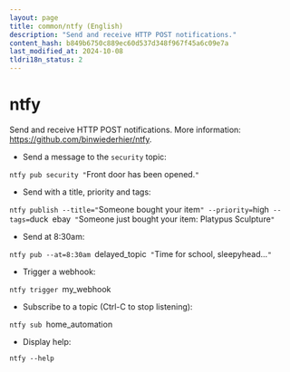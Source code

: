 ```yaml
---
layout: page
title: common/ntfy (English)
description: "Send and receive HTTP POST notifications."
content_hash: b849b6750c889ec60d537d348f967f45a6c09e7a
last_modified_at: 2024-10-08
tldri18n_status: 2
---
```

# ntfy

Send and receive HTTP POST notifications.
More information: <https://github.com/binwiederhier/ntfy>.

- Send a message to the `security` topic:

`ntfy pub security "`<span class="tldr-var badge badge-pill bg-dark-lm bg-white-dm text-white-lm text-dark-dm font-weight-bold">Front door has been opened.</span>`"`

- Send with a title, priority and tags:

`ntfy publish --title="`<span class="tldr-var badge badge-pill bg-dark-lm bg-white-dm text-white-lm text-dark-dm font-weight-bold">Someone bought your item</span>`" --priority=`<span class="tldr-var badge badge-pill bg-dark-lm bg-white-dm text-white-lm text-dark-dm font-weight-bold">high</span>` --tags=`<span class="tldr-var badge badge-pill bg-dark-lm bg-white-dm text-white-lm text-dark-dm font-weight-bold">duck</span>` `<span class="tldr-var badge badge-pill bg-dark-lm bg-white-dm text-white-lm text-dark-dm font-weight-bold">ebay</span>` "`<span class="tldr-var badge badge-pill bg-dark-lm bg-white-dm text-white-lm text-dark-dm font-weight-bold">Someone just bought your item: Platypus Sculpture</span>`"`

- Send at 8:30am:

`ntfy pub --at=8:30am `<span class="tldr-var badge badge-pill bg-dark-lm bg-white-dm text-white-lm text-dark-dm font-weight-bold">delayed_topic</span>` "`<span class="tldr-var badge badge-pill bg-dark-lm bg-white-dm text-white-lm text-dark-dm font-weight-bold">Time for school, sleepyhead...</span>`"`

- Trigger a webhook:

`ntfy trigger `<span class="tldr-var badge badge-pill bg-dark-lm bg-white-dm text-white-lm text-dark-dm font-weight-bold">my_webhook</span>

- Subscribe to a topic (Ctrl-C to stop listening):

`ntfy sub `<span class="tldr-var badge badge-pill bg-dark-lm bg-white-dm text-white-lm text-dark-dm font-weight-bold">home_automation</span>

- Display help:

`ntfy --help`
